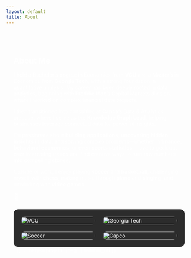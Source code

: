 ```yaml
---
layout: default
title: About
---
```


<section style="color: white; text-align: left; padding: 40px 20px; max-width: 800px; margin: auto;">

<h1>About Me</h1>

<p>I hold a Bachelor’s degree in Economics from <strong>VCU</strong> and a Master’s in Economics from <strong>Georgia Tech</strong>, with a strong foundation in quantitative analysis. My career has been deeply rooted in data analytics, beginning with <strong>Freddie Mac</strong>’s Capital Markets division, where I worked on complex financial data projects.

I then transitioned into consulting at <strong>Capco</strong>’s Data & Analytics practice, where I serve as the <strong>Knowledge Graph Lead</strong>, helping businesses leverage connected data for powerful insights.

I’m passionate about <strong>building applications</strong>, <strong>uncovering hidden insights</strong> in data, and solving complex problems—whether in <strong>finance</strong>, <strong>behavioral economics</strong>, or even <strong>sports statistics</strong>. I love to geek out over interesting trends and find creative ways to turn raw numbers into compelling stories.

Outside of work, I enjoy playing <strong>soccer</strong> and <strong>basketball</strong>, challenging myself with <strong>chess</strong>, making music through <strong>piano</strong> and <strong>singing</strong>, and unwinding with <strong>video games</strong>.</p>

<p style="font-size: 1.5em; margin-top: 10px;">🧠</p>

<div style="background-color: #2c2c2c; padding: 20px; border-radius: 12px; margin-top: 20px;">
  <div style="display: grid; grid-template-columns: repeat(auto-fit, minmax(150px, 1fr)); gap: 20px;">
    <img src="{{ "/images/vcu.jpg" | relative_url }}"  alt="VCU" style="width: 100%; border-radius: 10px;">
    <img src="{{ "/images/gt.jpg" | relative_url }}"  alt="Georgia Tech" style="width: 100%; border-radius: 10px;">
    <img src="{{ "/images/soccer.jpg" | relative_url }}"  alt="Soccer" style="width: 100%; border-radius: 10px;">
    <img src="{{ "/images/projeccapcot1.jpg" | relative_url }}" alt="Capco" style="width: 100%; border-radius: 10px;">
  </div>
</div>
"{{ "/images/project1.jpeg" | relative_url }}" 
</section>
